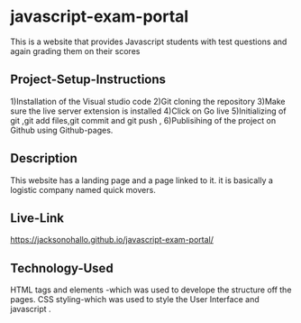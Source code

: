 # javascript-exam-portal

This is a website that provides Javascript students with test questions and again grading them on their scores

## Project-Setup-Instructions

1)Installation of the Visual studio code
2)Git cloning the repository
3)Make sure the live server extension is installed
4)Click on Go live
5)Initializing of git ,git add files,git commit and git push ,
6)Publisihing of the project on Github using Github-pages.

## Description

This website has a landing page and a page linked to it. it is basically a logistic company named quick movers.
## Live-Link
https://jacksonohallo.github.io/javascript-exam-portal/

## Technology-Used
HTML tags and elements -which was used to develope the structure off the pages. CSS styling-which was used to style the User Interface and javascript .
